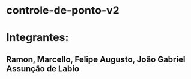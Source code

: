 # controle-de-ponto-v2

# Integrantes:
## Ramon, Marcello, Felipe Augusto, João Gabriel Assunção de Labio